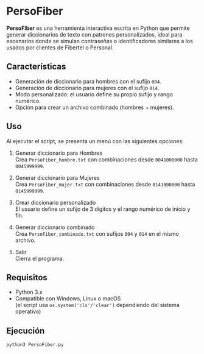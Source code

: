# PersoFiber

**PersoFiber** es una herramienta interactiva escrita en Python que permite generar diccionarios de texto con patrones personalizados, ideal para escenarios donde se simulan contraseñas o identificadores similares a los usados por clientes de Fibertel o Personal.

## Características

- Generación de diccionario para hombres con el sufijo `004`.
- Generación de diccionario para mujeres con el sufijo `014`.
- Modo personalizado: el usuario define su propio sufijo y rango numérico.
- Opción para crear un archivo combinado (hombres + mujeres).

## Uso

Al ejecutar el script, se presenta un menú con las siguientes opciones:

1. Generar diccionario para Hombres  
   Crea `PersoFiber_hombre.txt` con combinaciones desde `0041000000` hasta `0045999999`.

2. Generar diccionario para Mujeres  
   Crea `PersoFiber_mujer.txt` con combinaciones desde `0141000000` hasta `0145999999`.

3. Crear diccionario personalizado  
   El usuario define un sufijo de 3 dígitos y el rango numérico de inicio y fin.

4. Generar diccionario combinado  
   Crea `PersoFiber_combinado.txt` con sufijos `004` y `014` en el mismo archivo.

0. Salir  
   Cierra el programa.

## Requisitos

- Python 3.x
- Compatible con Windows, Linux o macOS  
  (el script usa `os.system('cls'/'clear')` dependiendo del sistema operativo)

## Ejecución

```bash
python3 PersoFiber.py
